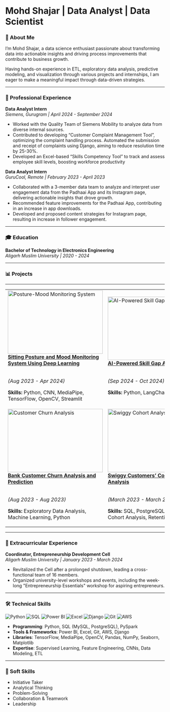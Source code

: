 # Mohd Shajar | Data Analyst | Data Scientist 

### 🚀 About Me

I’m Mohd Shajar, a data science enthusiast passionate about transforming data into actionable insights and driving process improvements that contribute to business growth.

Having hands-on experience in ETL, exploratory data analysis, predictive modeling, and visualization through various projects and internships, I am eager to make a meaningful impact through data-driven strategies.

---

### 💼 Professional Experience

**Data Analyst Intern**  
*Siemens, Gurugram | April 2024 - September 2024*  
- Worked with the Quality Team of Siemens Mobility to analyze data from diverse internal sources.
- Contributed to developing “Customer Complaint Management Tool”, optimizing the complaint handling process. Automated the submission and receipt of complaints using Django, aiming to reduce resolution time by 25-30%.
- Developed an Excel-based “Skills Competency Tool” to track and assess employee skill levels, boosting workforce productivity 

**Data Analyst Intern**  
*GuruCool, Remote | February 2023 - April 2023*  
- Collaborated with a 3-member data team to analyze and interpret user engagement data from the Padhaai App and its  Instagram page, delivering actionable insights that drove growth.  
- Recommended feature improvements for the Padhaai App, contributing in an increase in app downloads.  
- Developed and proposed content strategies for Instagram page, resulting in increase in follower engagement.

---

### 🎓 Education

**Bachelor of Technology in Electronics Engineering**  
*Aligarh Muslim University | 2020 - 2024*

--- 
### 📊 Projects
---
<table>
  <tr>
    <td>
      <a href="https://github.com/Shajar87/Posture-Mood-Monitoring-System-Using-Deep-Learning">
        <img src="https://github.com/Shajar87/Posture-Mood-Monitoring-System-Using-Deep-Learning/blob/main/mood%26posture.png" alt="Posture-Mood Monitoring System" style="width:300px; height:200px; object-fit:cover;" />
      </a>
      <br />
      <b><a href="https://github.com/Shajar87/Posture-Mood-Monitoring-System-Using-Deep-Learning">Sitting Posture and Mood Monitoring System Using Deep Learning</a></b>
      <br /><br />
      <p><i>(Aug 2023 - Apr 2024)</i></p>
      <p><b>Skills:</b> Python, CNN, MediaPipe, TensorFlow, OpenCV, Streamlit</p>
    </td>
    <td>
      <a href="https://github.com/Shajar87/Resume-Analyzer-/tree/main">
        <img src="https://github.com/Shajar87/Resume-Analyzer-/blob/main/rag_flowchart.png" alt="AI-Powered Skill Gap Analyzer" style="width:300px; height:200px; object-fit:cover;" />
      </a>
      <br />
      <b><a href="https://github.com/Shajar87/Resume-Analyzer-/tree/main">AI-Powered Skill Gap Analyzer</a></b>
      <br /><br />
      <p><i>(Sep 2024 - Oct 2024)</i></p>
      <p><b>Skills:</b> Python, LangChain, Streamlit</p>
    </td>
  </tr>
  <tr>
    <td>
      <a href="https://github.com/Shajar87/Customer_Churn_EDA_Prediction">
        <img src="https://github.com/Shajar87/Projects-Files/blob/main/customer-churn.png" alt="Customer Churn Analysis" style="width:300px; height:200px; object-fit:cover;" />
      </a>
      <br />
      <b><a href="https://github.com/Shajar87/Customer_Churn_EDA_Prediction">Bank Customer Churn Analysis and Prediction</a></b>
      <br /><br />
      <p><i>(Aug 2023 - Aug 2023)</i></p>
      <p><b>Skills:</b> Exploratory Data Analysis, Machine Learning, Python</p>
    </td>
    <td>
      <a href="https://github.com/Shajar87/Swiggy-Case-Study-using-SQL">
        <img src="https://github.com/Shajar87/Projects-Files/blob/main/swiggy-case-study.png" alt="Swiggy Cohort Analysis" style="width:300px; height:200px; object-fit:cover;" />
      </a>
      <br />
      <b><a href="https://github.com/Shajar87/Swiggy-Case-Study-using-SQL">Swiggy Customers’ Cohort/Retention Analysis</a></b>
      <br /><br />
      <p><i>(March 2023 - March 2023)</i></p>
      <p><b>Skills:</b> SQL, PostgreSQL,  Power BI, Cohort Analysis, Retention Analysis</p>
    </td>
  </tr>
</table>

---

### 🌟 Extracurricular Experience

**Coordinator, Entrepreneurship Development Cell**  
*Aligarh Muslim University | January 2023 - March 2024*  
- Revitalized the Cell after a prolonged shutdown, leading a cross-functional team of 16 members.  
- Organized university-level workshops and events, including the week-long "Entrepreneurship Essentials" workshop for aspiring entrepreneurs.

---

### 🛠️ Technical Skills

![Python](https://img.shields.io/badge/Python-3776AB?style=for-the-badge&logo=python&logoColor=white)
![SQL](https://img.shields.io/badge/SQL-4479A1?style=for-the-badge&logo=postgresql&logoColor=white)
![Power BI](https://img.shields.io/badge/PowerBI-F2C811?style=for-the-badge&logo=powerbi&logoColor=white)
![Excel](https://img.shields.io/badge/Excel-217346?style=for-the-badge&logo=microsoft-excel&logoColor=white)
![Django](https://img.shields.io/badge/Django-092E20?style=for-the-badge&logo=django&logoColor=white)
![Git](https://img.shields.io/badge/Git-F05032?style=for-the-badge&logo=git&logoColor=white)
![AWS](https://img.shields.io/badge/AWS-FF9900?style=for-the-badge&logo=amazonaws&logoColor=white)

- **Programming**: Python, SQL (MySQL, PostgreSQL), PySpark
- **Tools & Frameworks**: Power BI, Excel, Git, AWS, Django
- **Libraries**: TensorFlow, MediaPipe, OpenCV, Pandas, NumPy, Seaborn, Matplotlib
- **Expertise**: Supervised Learning, Feature Engineering, CNNs, Data Modeling, ETL

---

### 🤝 Soft Skills

- Initiative Taker  
- Analytical Thinking  
- Problem-Solving  
- Collaboration & Teamwork  
- Leadership

